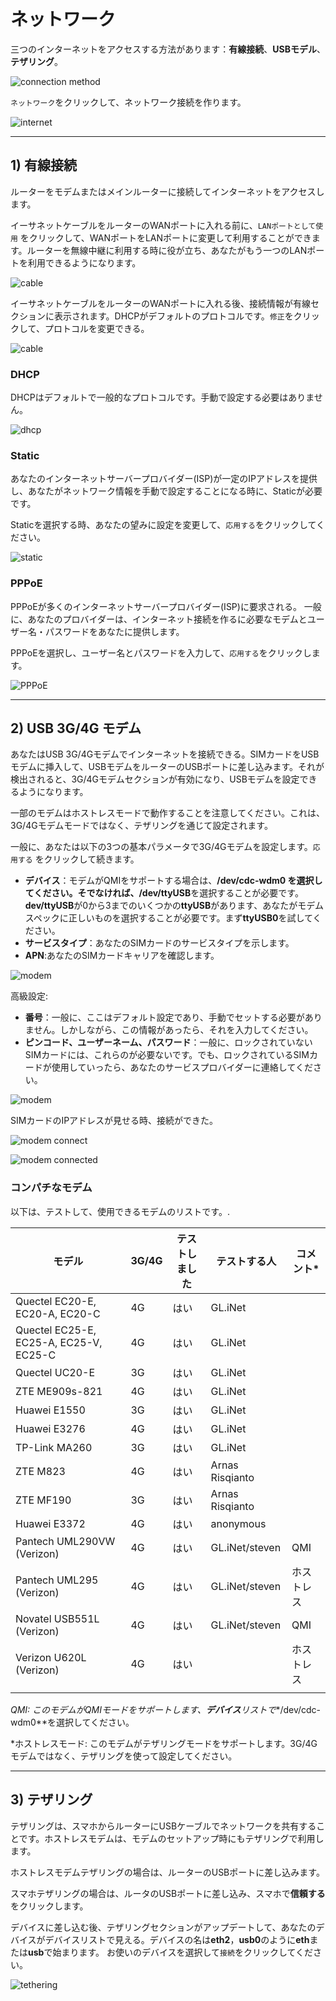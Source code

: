 # ネットワーク

三つのインターネットをアクセスする方法があります：**有線接続**、**USBモデル**、**テザリング**。

![connection method](https://static.gl-inet.com/docs/router/jp/3/setup/gl-mv1000/internet/internet_settings.jpg)



`ネットワーク`をクリックして、ネットワーク接続を作ります。

![internet](https://static.gl-inet.com/docs/router/jp/3/setup/gl-mv1000/first_time_setup/main_ui.png)

  

---

## 1) 有線接続

ルーターをモデムまたはメインルーターに接続してインターネットをアクセスします。

イーサネットケーブルをルーターのWANポートに入れる前に、`LANポートとして使用` をクリックして、WANポートをLANポートに変更して利用することができます。ルーターを無線中継に利用する時に役が立ち、あなたがもう一つのLANポートを利用できるようになります。

![cable](https://static.gl-inet.com/docs/router/jp/3/setup/mini_router/internet/ケーブル.png)



イーサネットケーブルをルーターのWANポートに入れる後、接続情報が有線セクションに表示されます。DHCPがデフォルトのプロトコルです。`修正`をクリックして、プロトコルを変更できる。

![cable](https://static.gl-inet.com/docs/router/jp/3/setup/mini_router/internet/ケーブルセクション.png)




### DHCP

DHCPはデフォルトで一般的なプロトコルです。手動で設定する必要はありません。

![dhcp](https://static.gl-inet.com/docs/router/jp/3/setup/mini_router/internet/デフォルトプロトコル.png)



### Static

あなたのインターネットサーバープロバイダー(ISP)が一定のIPアドレスを提供し、あなたがネットワーク情報を手動で設定することになる時に、Staticが必要です。

Staticを選択する時、あなたの望みに設定を変更して、`応用する`をクリックしてください。

![static](https://static.gl-inet.com/docs/router/jp/3/setup/mini_router/internet/せいたい.png)



### PPPoE

PPPoEが多くのインターネットサーバープロバイダー(ISP)に要求される。
一般に、あなたのプロバイダーは、インターネット接続を作るに必要なモデムとユーザー名・パスワードをあなたに提供します。

PPPoEを選択し、ユーザー名とパスワードを入力して、`応用する`をクリックします。

![PPPoE](https://static.gl-inet.com/docs/router/jp/3/setup/mini_router/internet/PPPoE.png)


---

## 2) USB 3G/4G モデム

あなたはUSB 3G/4Gモデムでインターネットを接続できる。SIMカードをUSBモデムに挿入して、USBモデムをルーターのUSBポートに差し込みます。それが検出されると、3G/4Gモデムセクションが有効になり、USBモデムを設定できるようになります。

一部のモデムはホストレスモードで動作することを注意してください。これは、3G/4Gモデムモードではなく、テザリングを通じて設定されます。

一般に、あなたは以下の3つの基本パラメータで3G/4Gモデムを設定します。`応用する` をクリックして続きます。

- **デバイス**：モデムがQMIをサポートする場合は、**/dev/cdc-wdm0 **を選択してください。そでなければ、**/dev/ttyUSB**を選択することが必要です。**dev/ttyUSB**が0から3までのいくつかの**ttyUSB**があります、あなたがモデムスペックに正しいものを選択することが必要です。まず**ttyUSB0**を試してください。
- **サービスタイプ**：あなたのSIMカードのサービスタイプを示します。
- **APN**:あなたのSIMカードキャリアを確認します。

![modem](https://static.gl-inet.com/docs/router/jp/3/setup/mini_router/internet/3G4G.png)

高級設定:

- **番号**：一般に、ここはデフォルト設定であり、手動でセットする必要がありません。しかしながら、この情報があったら、それを入力してください。
- **ピンコード、ユーザーネーム、パスワード**：一般に、ロックされていないSIMカードには、これらのが必要ないです。でも、ロックされているSIMカードが使用していったら、あなたのサービスプロバイダーに連絡してください。

![modem](https://static.gl-inet.com/docs/router/jp/3/setup/mini_router/internet/3G4Gセット.png)



SIMカードのIPアドレスが見せる時、接続ができた。

![modem connect](https://static.gl-inet.com/docs/router/jp/3/setup/mini_router/internet/modem2.jpg)

![modem connected](https://static.gl-inet.com/docs/router/jp/3/setup/mini_router/internet/modem3.jpg)




### コンパチなモデム

以下は、テストして、使用できるモデムのリストです。.

| モデル                                  | 3G/4G | テストしました | テストする人       | コメント* |
| -------------------------------------- | ----- | ------ | --------------- | --------- |
| Quectel EC20-E, EC20-A, EC20-C         | 4G    | はい    | GL.iNet         |           |
| Quectel EC25-E, EC25-A, EC25-V, EC25-C | 4G    | はい    | GL.iNet         |           |
| Quectel UC20-E                         | 3G    | はい    | GL.iNet         |           |
| ZTE ME909s-821                         | 4G    | はい    | GL.iNet         |           |
| Huawei E1550                           | 3G    | はい    | GL.iNet         |           |
| Huawei E3276                          | 4G    | はい    | GL.iNet         |           |
| TP-Link MA260                          | 3G    | はい    | GL.iNet         |           |
| ZTE M823                               | 4G    | はい    | Arnas Risqianto |           |
| ZTE MF190                              | 3G    | はい    | Arnas Risqianto |           |
| Huawei E3372                           | 4G    | はい    | anonymous       |           |
| Pantech UML290VW (Verizon)             | 4G    | はい    | GL.iNet/steven  | QMI       |
| Pantech UML295 (Verizon)               | 4G    | はい    | GL.iNet/steven  | ホストレス |
| Novatel USB551L (Verizon)              | 4G    | はい    | GL.iNet/steven  | QMI       |
| Verizon U620L (Verizon)                | 4G    | はい   |                 | ホストレス |
|                                        |       |        |                 |           |

*QMI: このモデムがQMIモードをサポートします、**デバイス**リストで**/dev/cdc-wdm0**を選択してください。

*ホストレスモード: このモデムがテザリングモードをサポートします。3G/4Gモデムではなく、テザリングを使って設定してください。

---

## 3) テザリング

テザリングは、スマホからルーターにUSBケーブルでネットワークを共有することです。ホストレスモデムは、モデムのセットアップ時にもテザリングで利用します。

ホストレスモデムテザリングの場合は、ルーターのUSBポートに差し込みます。

スマホテザリングの場合は、ルータのUSBポートに差し込み、スマホで**信頼する**をクリックします。

デバイスに差し込む後、テザリングセクションがアップデートして、あなたのデバイスがデバイスリストで見える。デバイスの名は**eth2**，**usb0**のように**eth**または**usb**で始まります。 お使いのデバイスを選択して`接続`をクリックしてください。

![tethering](https://static.gl-inet.com/docs/router/jp/3/setup/mini_router/internet/テザリング.png)


